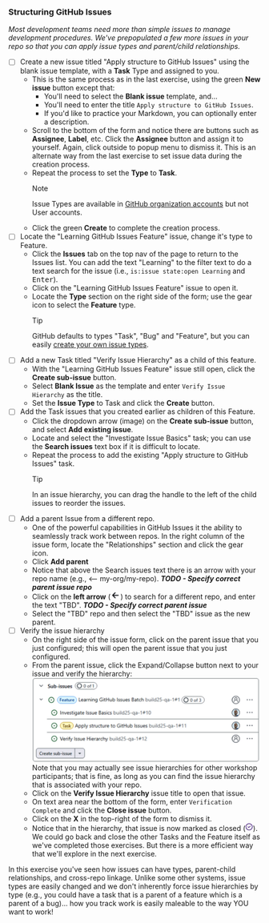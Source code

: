 ### Structuring GitHub Issues

_Most development teams need more than simple issues to manage development procedures. We've prepopulated a few more issues in your repo so that you can apply issue types and parent/child relationships._

- [ ] Create a new issue titled "Apply structure to GitHub Issues" using the blank issue template, with a **Task** Type and assigned to you.
  - This is the same process as in the last exercise, using the green **New issue** button except that:
    - You'll need to select the **Blank issue** template, and...
    - You'll need to enter the title `Apply structure to GitHub Issues`.
    - If you'd like to practice your Markdown, you can optionally enter a description.
  - Scroll to the bottom of the form and notice there are buttons such as **Assignee**, **Label**, etc.  Click the **Assignee** button and assign it to yourself. Again, click outside to popup menu to dismiss it.  This is an alternate way from the last exercise to set issue data during the creation process.
  - Repeat the process to set the **Type** to **Task**. 
    > [!NOTE]
    > Issue Types are available in [GitHub organization accounts](https://docs.github.com/en/get-started/learning-about-github/types-of-github-accounts) but not User accounts.
  - Click the green **Create** to complete the creation process.
- [ ] Locate the "Learning GitHub Issues Feature" issue, change it's type to Feature.
  - Click the **Issues** tab on the top nav of the page to return to the Issues list. You can add the text "Learning" to the filter text to do a text search for the issue (i.e., `is:issue state:open Learning` and <kbd>Enter</kbd>).
  - Click on the "Learning GitHub Issues Feature" issue to open it.
  - Locate the **Type** section on the right side of the form; use the gear icon to select the **Feature** type.
    > [!TIP] 
    > GitHub defaults to types "Task", "Bug" and "Feature", but you can easily [create your own issue types](https://docs.github.com/en/enterprise-cloud@latest/issues/tracking-your-work-with-issues/configuring-issues/managing-issue-types-in-an-organization).
- [ ] Add a new Task titled "Verify Issue Hierarchy" as a child of this feature.
  - With the "Learning GitHub Issues Feature" issue still open, click the **Create sub-issue** button.
  - Select **Blank Issue** as the template and enter `Verify Issue Hierarchy` as the title.
  - Set the **Issue Type** to Task and click the **Create** button.
- [ ] Add the Task issues that you created earlier as children of this Feature.
  - Click the dropdown arrow (image) on the **Create sub-issue** button, and select **Add existing issue**.
  - Locate and select the "Investigate Issue Basics" task; you can use the **Search issues** text box if it is difficult to locate.
  - Repeat the process to add the existing "Apply structure to GitHub Issues" task.
    > [!TIP]
    > In an issue hierarchy, you can drag the handle to the left of the child issues to reorder the issues.
- [ ] Add a parent Issue from a different repo.
  - One of the powerful capabilities in GitHub Issues it the ability to seamlessly track work between repos. In the right column of the issue form, locate the "Relationships" section and click the gear icon.
  - Click **Add parent**
  - Notice that above the Search issues text there is an arrow with your repo name (e.g., <-- my-org/my-repo). ***TODO - Specify correct parent issue repo***
  - Click on the **left arrow** (![Left arrow](./images/left-arrow.jpeg)) to search for a different repo, and enter the text "TBD". ***TODO - Specify correct parent issue***
  - Select the "TBD" repo and then select the "TBD" issue as the new parent.
- [ ] Verify the issue hierarchy
  - On the right side of the issue form, click on the parent issue that you just configured; this will open the parent issue that you just configured.
  - From the parent issue, click the Expand/Collapse button next to your issue and verify the hierarchy:
    ![Issue hierarchy](./images/parent-issue-hierarchy.jpeg)
    Note that you may actually see issue hierarchies for other workshop participants; that is fine, as long as you can find the issue hierarchy that is associated with your repo.
  - Click on the **Verify Issue Hierarchy** issue title to open that issue.
  - On text area near the bottom of the form, enter `Verification Complete` and click the **Close issue** button.
  - Click on the **X** in the top-right of the form to dismiss it.
  - Notice that in the hierarchy, that issue is now marked as closed (![Issue closed icon](./images/issue-closed.jpeg)).  We could go back and close the other Tasks and the Feature itself as we've completed those exercises.  But there is a more efficient way that we'll explore in the next exercise.

In this exercise you've seen how issues can have types, parent-child relationships, and cross-repo linkage. Unlike some other systems, issue types are easily changed and we don't inherently force issue hierarchies by type (e.g., you could have a task that is a parent of a feature which is a parent of a bug)... how you track work is easily maleable to the way YOU want to work!
